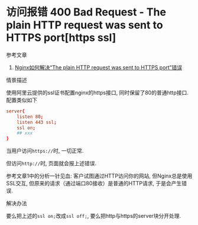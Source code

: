 # 访问报错 400 Bad Request - The plain HTTP request was sent to HTTPS port[https ssl]

参考文章

1. [Nginx如何解决“The plain HTTP request was sent to HTTPS port”错误](https://www.centos.bz/2018/01/nginx%E5%A6%82%E4%BD%95%E8%A7%A3%E5%86%B3the-plain-http-request-was-sent-to-https-port%E9%94%99%E8%AF%AF/)

情景描述

使用阿里云提供的ssl证书配置nginx的https接口, 同时保留了80的普通http接口. 配置类似如下

```conf
server{
    listen 80;
    listen 443 ssl;
    ssl on;
    ## xxx
}
```

当用户访问`https://`时, 一切正常.

但访问`http://`时, 页面就会报上述错误.

参考文章1中的分析一针见血: 客户试图通过HTTP访问你的网站, 但Nginx总是使用SSL交互, 但原来的请求（通过端口80接收）是普通的HTTP请求, 于是会产生错误.

解决办法

要么把上述的`ssl on;`改成`ssl off;`, 要么把http与https的server块分开处理.